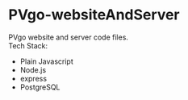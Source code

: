 # PVgo-websiteAndServer
PVgo website and server code files.
<br>
Tech Stack:
<br>
<ul>
  <li>Plain Javascript</li>
  <li>Node.js</li>
  <li>express</li>
  <li>PostgreSQL</li>
</ul>
